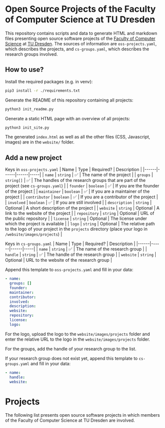 # Open Source Projects of the Faculty of Computer Science at TU Dresden

This repository contains scripts and data to generate HTML and markdown files presenting open source software projects of the [Faculty of Computer Science](https://cs.tu-dresden.de) at [TU Dresden](https://www.tu-dresden.de). The sources of information are `oss-projects.yaml`, which describes the projects, and `cs-groups.yaml`, which describes the research groups involved.

## How to use?

Install the required packages (e.g. in venv):
```bash
pip3 install -r ./requirements.txt
```

Generate the README of this repository containing all projects:
```bash
python3 init_readme.py
```

Generate a static HTML page with an overview of all projects:
```bash
python3 init_site.py
```
The generated `index.html` as well as all the other files (CSS, Javascript, images) are in the `website/` folder.


## Add a new project

Keys in `oss-projects.yaml`
| Name | Type | Required? | Description |
|------|------|------|-----|
| `name` | `string` | ✅ | The name of the project |
| `groups` | `string[]` | ✅ | The handles of the research groups that are part of the project (see `cs-groups.yaml`) |
| `founder` | `boolean` | ✅ | If you are the founder of the project |
| `maintainer` | `boolean` | ✅ | If you are a maintainer of the project |
| `contributor` | `boolean` | ✅ | If you are a contributor of the project |
| `involved` | `boolean` | ✅ | If you are still involved |
| `description` | `string` | Optional | A short description of the project |
| `website` | `string` | Optional | A link to the website of the project |
| `repository` | `string` | Optional | URL of the public repository |
| `license` | `string` | Optional | The license under which the project is available |
| `logo` | `string` | Optional | The relative path to the logo of your project in the `projects` directory (place your logo in `/website/images/projects`) |

Keys in `cs-groups.yaml`
| Name | Type | Required? | Description |
|------|------|------|-----|
| `name` | `string` | ✅ | The name of the research group |
| `handle` | `string` | ✅ | The handle of the research group |
| `website` | `string` | Optional | URL to the website of the research group |

Append this template to `oss-projects.yaml` and fill in your data:
```yaml
- name:
  groups: []
  founder:
  maintainer:
  contributor:
  involved:
  description:
  website:
  repository:
  license:
  logo:
```

For the logo, upload the logo to the `website/images/projects` folder and enter the relative URL to the logo in the `website/images/projects` folder.

For the groups, add the handle of your research group to the list.

If your research group does not exist yet, append this template to `cs-groups.yaml` and fill in your data:
```yaml
- name: 
  handle: 
  website: 
```

# Projects

The following list presents open source software projects in which members of the Faculty of Computer Science at TU Dresden are involved.
